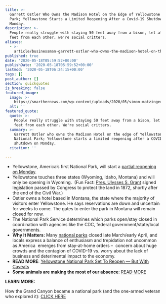 ```yaml
---
title: >-
  Garrett Ostler Who Owns the Madison Hotel on the Edge of Yellowstone National
  Park; Yellowstone Starts a Limited Reopening After a Covid-19 Shutdown on
  Monday.
description: >-
  People really struggle with staying 50 feet away from a bison, let alone six
  feet from each other. we're social critters.
aliases:
  - >-
    article/businessman-garrett-ostler-who-owns-the-madison-hotel-on-the-edge-of-yellowstone-national-park-which-starts-a-limited-reopening-after-a-covid-19-shutdown-on-monday/
published: true
date: '2020-05-18T05:59:52+00:00'
publishDate: '2020-05-18T05:59:52+00:00'
lastmod: '2020-05-18T06:24:15+00:00'
tags: []
post_author: []
section: quickquotes
is_breaking: false
featured_image:
  image: >-
    https://smarthernews.com/wp-content/uploads/2020/05/simon-matzinger-twukN12EN7c-unsplash-min-1024x658.jpg
  alt: ''
featured_quote:
  quote: >-
    People really struggle with staying 50 feet away from a bison, let alone six
    feet from each other. We're social critters.
  summary: >-
    Garrett Ostler who owns the Madison Hotel on the edge of Yellowstone
    National Park; Yellowstone starts a limited reopening after a COVID-19
    shutdown on Monday.
  citation: ''

---
```

*   Yellowstone, America’s first National Park, will start a [partial reopening on Monday](https://www.nps.gov/yell/learn/news/20015.htm).
*   Yellowstone touches three states (Wyoming, Idaho, Montana) and will only be opening in Wyoming.  (Fun Fact: [Pres. Ulysses S. Grant](https://www.nps.gov/yell/learn/historyculture/yellowstoneestablishment.htm) signed legislation passed by Congress to protect the land in 1872, shortly after the end of the Civil War.)
*   Ostler owns a hotel based in Montana, the state where the majority of visitors enter Yellowstone. He says reservations are down and uncertain for weeks to come. The gates to enter the park in Montana will remain closed for now.
*   The National Park Service determines which parks open/stay closed in coordination with agencies like the CDC, federal government/state/local governments.
*   **Why It Matters:** Many [national parks](https://www.nps.gov/aboutus/news/public-health-update.htm) closed late March/early April, and locals express a balance of enthusiasm and trepidation not uncommon as America  emerges from stay-at-home orders –  concern about huge crowds and the contagion of COVID-19 vs. worry about the lack of business and deterimental impact to the economy.
*   **READ MORE**: [Yellowstone National Park Set To Reopen — But With Caveats](https://www.npr.org/2020/05/17/856364234/yellowstone-national-park-set-to-reopen-but-with-caveats)
*   **Some animals are making the most of our absence**: [READ MORE](https://www.nbcnews.com/news/us-news/national-park-closings-gave-wildlife-room-roam-rangers-advise-caution-n1208216)

**LEARN MORE:**

How the Grand Canyon became a national park (and the one-armed veteran who explored it): [CLICK HERE](https://smarthernews.com/19-02-26-grand-canyon/)